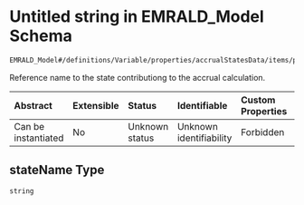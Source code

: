 # Untitled string in EMRALD_Model Schema

```txt
EMRALD_Model#/definitions/Variable/properties/accrualStatesData/items/properties/stateName
```

Reference name to the state contributiong to the accrual calculation.

| Abstract            | Extensible | Status         | Identifiable            | Custom Properties | Additional Properties | Access Restrictions | Defined In                                                                                                    |
| :------------------ | :--------- | :------------- | :---------------------- | :---------------- | :-------------------- | :------------------ | :------------------------------------------------------------------------------------------------------------ |
| Can be instantiated | No         | Unknown status | Unknown identifiability | Forbidden         | Allowed               | none                | [EMRALD_JsonSchemaV3_0.json*](../../../../../Emrald-UI/out/EMRALD_JsonSchemaV3_0.json "open original schema") |

## stateName Type

`string`
